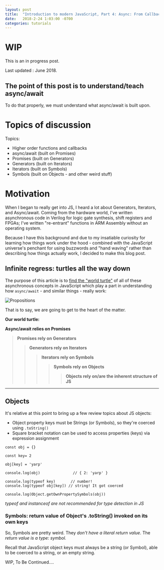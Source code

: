 ```yaml
---
layout: post
title:  "Introduction to modern JavaScript, Part 4: Async: From Callbacks To async/await, i.e. the infinite regress post"
date:   2018-2-24 1:03:00 -0700
categories: tutorials
---
```


# WIP
This is an in progress post.

Last updated : June 2018.

## The point of this post is to understand/teach async/await

To do that properly, we must understand what async/await is built upon.

# Topics of discussion

Topics:
- Higher order functions and callbacks
- async/await (built on Promises)
- Promises (built on Generators)
- Generators (built on Iterators)
- Iterators (built on Symbols)
- Symbols (built on Objects - and other weird stuff)


# Motivation
When I began to really get into JS, I heard a lot about Generators, Iterators,
and Async/await. Coming from the hardware world, I've written asynchronous code
in Verilog for logic gate synthesis, shift registers and FPGAs; I've written
"re-entrant" functions in ARM Assembly without an operating system.

Because I have this background and due to my insatiable curiosity for learning
how things work under the hood - combined with the JavaScript universe's penchant
for using buzzwords and "hand waving" rather than describing how things actually
work, I decided to make this blog post.

## Infinite regress: turtles all the way down
The purpose of this article is to [find the "world turtle"](https://en.wikipedia.org/wiki/Turtles_all_the_way_down) of all of these asynchronous concepts in JavaScript which
play a part in understanding how `async/await` - and similar things - really work:


![Propositions](https://upload.wikimedia.org/wikipedia/commons/thumb/d/d4/Infinite_regress_en.svg/298px-Infinite_regress_en.svg.png)

That is to say, we are going to get to the heart of the matter.

**Our world turtle:**

**Async/await relies on Promises**
> **Promises rely on Generators**
>> **Generators rely on Iterators**
>>> **Iterators rely on Symbols**
>>>> **Symbols rely on Objects**
>>>>> **Objects rely on/are the inherent structure of JS**


------
## Objects

It's relative at this point to bring up a few review topics about JS objects:
- Object property keys must be Strings (or Symbols), so they're coerced using `.toString()`
- Square bracket notation can be used to access properties (keys) via expression assignment

```
const obj = {}

const key= 2

obj[key] = 'yarp'                 

console.log(obj)               // { 2: 'yarp' }

console.log(typeof key)       // number!
console.log(typeof obj[key]) // string! It got coerced

console.log(Object.getOwnPropertySymbols(obj))
```
*typeof and instanceof are not recommended for type detection in JS*


### Symbols: return value of Object's .toString() invoked on its own keys
So, Symbols are pretty weird. They *don't have a literal return value.* The *return value is a type: symbol.*

Recall that JavaScript object keys must always be a string (or Symbol), able to be coerced to a string, or an empty string.

WIP, To Be Continued....
